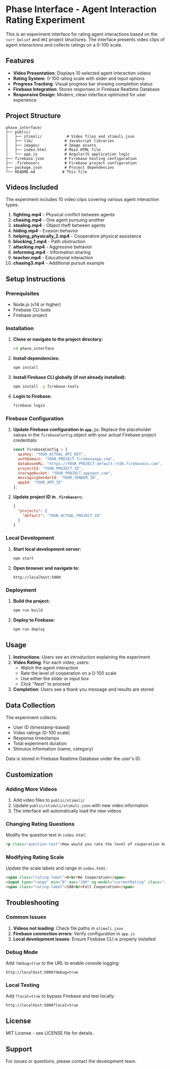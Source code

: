 # Phase Interface - Agent Interaction Rating Experiment

This is an experiment interface for rating agent interactions based on the `curr_belief` and `HRI` project structures. The interface presents video clips of agent interactions and collects ratings on a 0-100 scale.

## Features

- **Video Presentation**: Displays 10 selected agent interaction videos
- **Rating System**: 0-100 rating scale with slider and input options
- **Progress Tracking**: Visual progress bar showing completion status
- **Firebase Integration**: Stores responses in Firebase Realtime Database
- **Responsive Design**: Modern, clean interface optimized for user experience

## Project Structure

```
phase_interface/
├── public/
│   ├── stimuli/           # Video files and stimuli.json
│   ├── lib/              # JavaScript libraries
│   ├── images/           # Image assets
│   ├── index.html        # Main HTML file
│   └── app.js            # AngularJS application logic
├── firebase.json         # Firebase hosting configuration
├── .firebaserc           # Firebase project configuration
├── package.json          # Project dependencies
└── README.md            # This file
```

## Videos Included

The experiment includes 10 video clips covering various agent interaction types:

1. **fighting.mp4** - Physical conflict between agents
2. **chasing.mp4** - One agent pursuing another
3. **stealing.mp4** - Object theft between agents
4. **hiding.mp4** - Evasion behavior
5. **helping_physically_2.mp4** - Cooperative physical assistance
6. **blocking_1.mp4** - Path obstruction
7. **attacking.mp4** - Aggressive behavior
8. **informing.mp4** - Information sharing
9. **teacher.mp4** - Educational interaction
10. **chasing3.mp4** - Additional pursuit example

## Setup Instructions

### Prerequisites

- Node.js (v14 or higher)
- Firebase CLI tools
- Firebase project

### Installation

1. **Clone or navigate to the project directory:**
   ```bash
   cd phase_interface
   ```

2. **Install dependencies:**
   ```bash
   npm install
   ```

3. **Install Firebase CLI globally (if not already installed):**
   ```bash
   npm install -g firebase-tools
   ```

4. **Login to Firebase:**
   ```bash
   firebase login
   ```

### Firebase Configuration

1. **Update Firebase configuration in `app.js`:**
   Replace the placeholder values in the `firebaseConfig` object with your actual Firebase project credentials:
   ```javascript
   const firebaseConfig = {
     apiKey: "YOUR_ACTUAL_API_KEY",
     authDomain: "YOUR_PROJECT.firebaseapp.com",
     databaseURL: "https://YOUR_PROJECT-default-rtdb.firebaseio.com",
     projectId: "YOUR_PROJECT_ID",
     storageBucket: "YOUR_PROJECT.appspot.com",
     messagingSenderId: "YOUR_SENDER_ID",
     appId: "YOUR_APP_ID"
   };
   ```

2. **Update project ID in `.firebaserc`:**
   ```json
   {
     "projects": {
       "default": "YOUR_ACTUAL_PROJECT_ID"
     }
   }
   ```

### Local Development

1. **Start local development server:**
   ```bash
   npm start
   ```

2. **Open browser and navigate to:**
   ```
   http://localhost:5000
   ```

### Deployment

1. **Build the project:**
   ```bash
   npm run build
   ```

2. **Deploy to Firebase:**
   ```bash
   npm run deploy
   ```

## Usage

1. **Instructions**: Users see an introduction explaining the experiment
2. **Video Rating**: For each video, users:
   - Watch the agent interaction
   - Rate the level of cooperation on a 0-100 scale
   - Use either the slider or input box
   - Click "Next" to proceed
3. **Completion**: Users see a thank you message and results are stored

## Data Collection

The experiment collects:
- User ID (timestamp-based)
- Video ratings (0-100 scale)
- Response timestamps
- Total experiment duration
- Stimulus information (name, category)

Data is stored in Firebase Realtime Database under the user's ID.

## Customization

### Adding More Videos

1. Add video files to `public/stimuli/`
2. Update `public/stimuli/stimuli.json` with new video information
3. The interface will automatically load the new videos

### Changing Rating Questions

Modify the question text in `index.html`:
```html
<p class="question-text">How would you rate the level of cooperation between the agents in this interaction?</p>
```

### Modifying Rating Scale

Update the scale labels and range in `index.html`:
```html
<span class="rating-label">0<br>No Cooperation</span>
<input type="range" min="0" max="100" ng-model="currentRating" class="rating-slider">
<span class="rating-label">100<br>Full Cooperation</span>
```

## Troubleshooting

### Common Issues

1. **Videos not loading**: Check file paths in `stimuli.json`
2. **Firebase connection errors**: Verify configuration in `app.js`
3. **Local development issues**: Ensure Firebase CLI is properly installed

### Debug Mode

Add `?debug=true` to the URL to enable console logging:
```
http://localhost:5000?debug=true
```

### Local Testing

Add `?local=true` to bypass Firebase and test locally:
```
http://localhost:5000?local=true
```

## License

MIT License - see LICENSE file for details.

## Support

For issues or questions, please contact the development team. 
